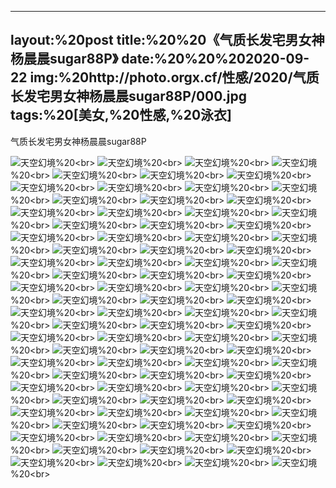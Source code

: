﻿---
layout:%20post
title:%20%20《气质长发宅男女神杨晨晨sugar88P》
date:%20%20%202020-09-22
img:%20http://photo.orgx.cf/性感/2020/气质长发宅男女神杨晨晨sugar88P/000.jpg
tags:%20[美女,%20性感,%20泳衣]
---

气质长发宅男女神杨晨晨sugar88P



![天空幻境](http://photo.orgx.cf/性感/2020/气质长发宅男女神杨晨晨sugar88P/001.jpg%20''天空幻境'')%20<br>
![天空幻境](http://photo.orgx.cf/性感/2020/气质长发宅男女神杨晨晨sugar88P/002.jpg%20''天空幻境'')%20<br>
![天空幻境](http://photo.orgx.cf/性感/2020/气质长发宅男女神杨晨晨sugar88P/003.jpg%20''天空幻境'')%20<br>
![天空幻境](http://photo.orgx.cf/性感/2020/气质长发宅男女神杨晨晨sugar88P/004.jpg%20''天空幻境'')%20<br>
![天空幻境](http://photo.orgx.cf/性感/2020/气质长发宅男女神杨晨晨sugar88P/005.jpg%20''天空幻境'')%20<br>
![天空幻境](http://photo.orgx.cf/性感/2020/气质长发宅男女神杨晨晨sugar88P/006.jpg%20''天空幻境'')%20<br>
![天空幻境](http://photo.orgx.cf/性感/2020/气质长发宅男女神杨晨晨sugar88P/007.jpg%20''天空幻境'')%20<br>
![天空幻境](http://photo.orgx.cf/性感/2020/气质长发宅男女神杨晨晨sugar88P/008.jpg%20''天空幻境'')%20<br>
![天空幻境](http://photo.orgx.cf/性感/2020/气质长发宅男女神杨晨晨sugar88P/009.jpg%20''天空幻境'')%20<br>
![天空幻境](http://photo.orgx.cf/性感/2020/气质长发宅男女神杨晨晨sugar88P/010.jpg%20''天空幻境'')%20<br>
![天空幻境](http://photo.orgx.cf/性感/2020/气质长发宅男女神杨晨晨sugar88P/011.jpg%20''天空幻境'')%20<br>
![天空幻境](http://photo.orgx.cf/性感/2020/气质长发宅男女神杨晨晨sugar88P/012.jpg%20''天空幻境'')%20<br>
![天空幻境](http://photo.orgx.cf/性感/2020/气质长发宅男女神杨晨晨sugar88P/013.jpg%20''天空幻境'')%20<br>
![天空幻境](http://photo.orgx.cf/性感/2020/气质长发宅男女神杨晨晨sugar88P/014.jpg%20''天空幻境'')%20<br>
![天空幻境](http://photo.orgx.cf/性感/2020/气质长发宅男女神杨晨晨sugar88P/015.jpg%20''天空幻境'')%20<br>
![天空幻境](http://photo.orgx.cf/性感/2020/气质长发宅男女神杨晨晨sugar88P/016.jpg%20''天空幻境'')%20<br>
![天空幻境](http://photo.orgx.cf/性感/2020/气质长发宅男女神杨晨晨sugar88P/017.jpg%20''天空幻境'')%20<br>
![天空幻境](http://photo.orgx.cf/性感/2020/气质长发宅男女神杨晨晨sugar88P/018.jpg%20''天空幻境'')%20<br>
![天空幻境](http://photo.orgx.cf/性感/2020/气质长发宅男女神杨晨晨sugar88P/019.jpg%20''天空幻境'')%20<br>
![天空幻境](http://photo.orgx.cf/性感/2020/气质长发宅男女神杨晨晨sugar88P/020.jpg%20''天空幻境'')%20<br>
![天空幻境](http://photo.orgx.cf/性感/2020/气质长发宅男女神杨晨晨sugar88P/021.jpg%20''天空幻境'')%20<br>
![天空幻境](http://photo.orgx.cf/性感/2020/气质长发宅男女神杨晨晨sugar88P/022.jpg%20''天空幻境'')%20<br>
![天空幻境](http://photo.orgx.cf/性感/2020/气质长发宅男女神杨晨晨sugar88P/023.jpg%20''天空幻境'')%20<br>
![天空幻境](http://photo.orgx.cf/性感/2020/气质长发宅男女神杨晨晨sugar88P/024.jpg%20''天空幻境'')%20<br>
![天空幻境](http://photo.orgx.cf/性感/2020/气质长发宅男女神杨晨晨sugar88P/025.jpg%20''天空幻境'')%20<br>
![天空幻境](http://photo.orgx.cf/性感/2020/气质长发宅男女神杨晨晨sugar88P/026.jpg%20''天空幻境'')%20<br>
![天空幻境](http://photo.orgx.cf/性感/2020/气质长发宅男女神杨晨晨sugar88P/027.jpg%20''天空幻境'')%20<br>
![天空幻境](http://photo.orgx.cf/性感/2020/气质长发宅男女神杨晨晨sugar88P/028.jpg%20''天空幻境'')%20<br>
![天空幻境](http://photo.orgx.cf/性感/2020/气质长发宅男女神杨晨晨sugar88P/029.jpg%20''天空幻境'')%20<br>
![天空幻境](http://photo.orgx.cf/性感/2020/气质长发宅男女神杨晨晨sugar88P/030.jpg%20''天空幻境'')%20<br>
![天空幻境](http://photo.orgx.cf/性感/2020/气质长发宅男女神杨晨晨sugar88P/031.jpg%20''天空幻境'')%20<br>
![天空幻境](http://photo.orgx.cf/性感/2020/气质长发宅男女神杨晨晨sugar88P/032.jpg%20''天空幻境'')%20<br>
![天空幻境](http://photo.orgx.cf/性感/2020/气质长发宅男女神杨晨晨sugar88P/033.jpg%20''天空幻境'')%20<br>
![天空幻境](http://photo.orgx.cf/性感/2020/气质长发宅男女神杨晨晨sugar88P/034.jpg%20''天空幻境'')%20<br>
![天空幻境](http://photo.orgx.cf/性感/2020/气质长发宅男女神杨晨晨sugar88P/035.jpg%20''天空幻境'')%20<br>
![天空幻境](http://photo.orgx.cf/性感/2020/气质长发宅男女神杨晨晨sugar88P/036.jpg%20''天空幻境'')%20<br>
![天空幻境](http://photo.orgx.cf/性感/2020/气质长发宅男女神杨晨晨sugar88P/037.jpg%20''天空幻境'')%20<br>
![天空幻境](http://photo.orgx.cf/性感/2020/气质长发宅男女神杨晨晨sugar88P/038.jpg%20''天空幻境'')%20<br>
![天空幻境](http://photo.orgx.cf/性感/2020/气质长发宅男女神杨晨晨sugar88P/039.jpg%20''天空幻境'')%20<br>
![天空幻境](http://photo.orgx.cf/性感/2020/气质长发宅男女神杨晨晨sugar88P/040.jpg%20''天空幻境'')%20<br>
![天空幻境](http://photo.orgx.cf/性感/2020/气质长发宅男女神杨晨晨sugar88P/041.jpg%20''天空幻境'')%20<br>
![天空幻境](http://photo.orgx.cf/性感/2020/气质长发宅男女神杨晨晨sugar88P/042.jpg%20''天空幻境'')%20<br>
![天空幻境](http://photo.orgx.cf/性感/2020/气质长发宅男女神杨晨晨sugar88P/043.jpg%20''天空幻境'')%20<br>
![天空幻境](http://photo.orgx.cf/性感/2020/气质长发宅男女神杨晨晨sugar88P/044.jpg%20''天空幻境'')%20<br>
![天空幻境](http://photo.orgx.cf/性感/2020/气质长发宅男女神杨晨晨sugar88P/045.jpg%20''天空幻境'')%20<br>
![天空幻境](http://photo.orgx.cf/性感/2020/气质长发宅男女神杨晨晨sugar88P/046.jpg%20''天空幻境'')%20<br>
![天空幻境](http://photo.orgx.cf/性感/2020/气质长发宅男女神杨晨晨sugar88P/047.jpg%20''天空幻境'')%20<br>
![天空幻境](http://photo.orgx.cf/性感/2020/气质长发宅男女神杨晨晨sugar88P/048.jpg%20''天空幻境'')%20<br>
![天空幻境](http://photo.orgx.cf/性感/2020/气质长发宅男女神杨晨晨sugar88P/049.jpg%20''天空幻境'')%20<br>
![天空幻境](http://photo.orgx.cf/性感/2020/气质长发宅男女神杨晨晨sugar88P/050.jpg%20''天空幻境'')%20<br>
![天空幻境](http://photo.orgx.cf/性感/2020/气质长发宅男女神杨晨晨sugar88P/051.jpg%20''天空幻境'')%20<br>
![天空幻境](http://photo.orgx.cf/性感/2020/气质长发宅男女神杨晨晨sugar88P/052.jpg%20''天空幻境'')%20<br>
![天空幻境](http://photo.orgx.cf/性感/2020/气质长发宅男女神杨晨晨sugar88P/053.jpg%20''天空幻境'')%20<br>
![天空幻境](http://photo.orgx.cf/性感/2020/气质长发宅男女神杨晨晨sugar88P/054.jpg%20''天空幻境'')%20<br>
![天空幻境](http://photo.orgx.cf/性感/2020/气质长发宅男女神杨晨晨sugar88P/055.jpg%20''天空幻境'')%20<br>
![天空幻境](http://photo.orgx.cf/性感/2020/气质长发宅男女神杨晨晨sugar88P/056.jpg%20''天空幻境'')%20<br>
![天空幻境](http://photo.orgx.cf/性感/2020/气质长发宅男女神杨晨晨sugar88P/057.jpg%20''天空幻境'')%20<br>
![天空幻境](http://photo.orgx.cf/性感/2020/气质长发宅男女神杨晨晨sugar88P/058.jpg%20''天空幻境'')%20<br>
![天空幻境](http://photo.orgx.cf/性感/2020/气质长发宅男女神杨晨晨sugar88P/059.jpg%20''天空幻境'')%20<br>
![天空幻境](http://photo.orgx.cf/性感/2020/气质长发宅男女神杨晨晨sugar88P/060.jpg%20''天空幻境'')%20<br>
![天空幻境](http://photo.orgx.cf/性感/2020/气质长发宅男女神杨晨晨sugar88P/061.jpg%20''天空幻境'')%20<br>
![天空幻境](http://photo.orgx.cf/性感/2020/气质长发宅男女神杨晨晨sugar88P/062.jpg%20''天空幻境'')%20<br>
![天空幻境](http://photo.orgx.cf/性感/2020/气质长发宅男女神杨晨晨sugar88P/063.jpg%20''天空幻境'')%20<br>
![天空幻境](http://photo.orgx.cf/性感/2020/气质长发宅男女神杨晨晨sugar88P/064.jpg%20''天空幻境'')%20<br>
![天空幻境](http://photo.orgx.cf/性感/2020/气质长发宅男女神杨晨晨sugar88P/065.jpg%20''天空幻境'')%20<br>
![天空幻境](http://photo.orgx.cf/性感/2020/气质长发宅男女神杨晨晨sugar88P/066.jpg%20''天空幻境'')%20<br>
![天空幻境](http://photo.orgx.cf/性感/2020/气质长发宅男女神杨晨晨sugar88P/067.jpg%20''天空幻境'')%20<br>
![天空幻境](http://photo.orgx.cf/性感/2020/气质长发宅男女神杨晨晨sugar88P/068.jpg%20''天空幻境'')%20<br>
![天空幻境](http://photo.orgx.cf/性感/2020/气质长发宅男女神杨晨晨sugar88P/069.jpg%20''天空幻境'')%20<br>
![天空幻境](http://photo.orgx.cf/性感/2020/气质长发宅男女神杨晨晨sugar88P/070.jpg%20''天空幻境'')%20<br>
![天空幻境](http://photo.orgx.cf/性感/2020/气质长发宅男女神杨晨晨sugar88P/071.jpg%20''天空幻境'')%20<br>
![天空幻境](http://photo.orgx.cf/性感/2020/气质长发宅男女神杨晨晨sugar88P/072.jpg%20''天空幻境'')%20<br>
![天空幻境](http://photo.orgx.cf/性感/2020/气质长发宅男女神杨晨晨sugar88P/073.jpg%20''天空幻境'')%20<br>
![天空幻境](http://photo.orgx.cf/性感/2020/气质长发宅男女神杨晨晨sugar88P/074.jpg%20''天空幻境'')%20<br>
![天空幻境](http://photo.orgx.cf/性感/2020/气质长发宅男女神杨晨晨sugar88P/075.jpg%20''天空幻境'')%20<br>
![天空幻境](http://photo.orgx.cf/性感/2020/气质长发宅男女神杨晨晨sugar88P/076.jpg%20''天空幻境'')%20<br>
![天空幻境](http://photo.orgx.cf/性感/2020/气质长发宅男女神杨晨晨sugar88P/077.jpg%20''天空幻境'')%20<br>
![天空幻境](http://photo.orgx.cf/性感/2020/气质长发宅男女神杨晨晨sugar88P/078.jpg%20''天空幻境'')%20<br>
![天空幻境](http://photo.orgx.cf/性感/2020/气质长发宅男女神杨晨晨sugar88P/079.jpg%20''天空幻境'')%20<br>
![天空幻境](http://photo.orgx.cf/性感/2020/气质长发宅男女神杨晨晨sugar88P/080.jpg%20''天空幻境'')%20<br>
![天空幻境](http://photo.orgx.cf/性感/2020/气质长发宅男女神杨晨晨sugar88P/081.jpg%20''天空幻境'')%20<br>
![天空幻境](http://photo.orgx.cf/性感/2020/气质长发宅男女神杨晨晨sugar88P/082.jpg%20''天空幻境'')%20<br>
![天空幻境](http://photo.orgx.cf/性感/2020/气质长发宅男女神杨晨晨sugar88P/083.jpg%20''天空幻境'')%20<br>
![天空幻境](http://photo.orgx.cf/性感/2020/气质长发宅男女神杨晨晨sugar88P/084.jpg%20''天空幻境'')%20<br>
![天空幻境](http://photo.orgx.cf/性感/2020/气质长发宅男女神杨晨晨sugar88P/085.jpg%20''天空幻境'')%20<br>
![天空幻境](http://photo.orgx.cf/性感/2020/气质长发宅男女神杨晨晨sugar88P/086.jpg%20''天空幻境'')%20<br>
![天空幻境](http://photo.orgx.cf/性感/2020/气质长发宅男女神杨晨晨sugar88P/087.jpg%20''天空幻境'')%20<br>
![天空幻境](http://photo.orgx.cf/性感/2020/气质长发宅男女神杨晨晨sugar88P/088.jpg%20''天空幻境'')%20<br>